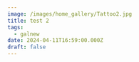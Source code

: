 ```yaml
---
image: /images/home_gallery/Tattoo2.jpg
title: test 2
tags:
  - galnew
date: 2024-04-11T16:59:00.000Z
draft: false
---
```

